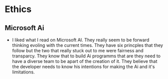 # Ethics

## Microsoft Ai

- I liked what I read on Microsoft AI. They really seem to be forward thinking evoling with the current times. They have six princples that they follow but the two that really stuck out to me were
fairness and transparcy. They know that to build Ai programms that are they need to have a diverse team to be apart of the creation of it. They believe that the developer needs to know his intentions for making the Ai and it's limitations. 
